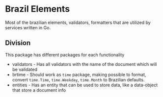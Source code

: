 # Brazil Elements

Most of the brazilian elements, validators, formatters that are utilized by services written in Go.

## Division

This package has different packages for each functionality

- validators - Has all validators with the name of the document which will be validated
- brtime - Should work as `time` package, making possible to format, convert `time.Time`, `time.Weekday`, `time.Month`
  to Brazilian defaults.
- entities - Has an entity that can be used to store data, like a data-object that store a document info
